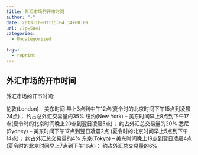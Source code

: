 ```yaml
---
title: 外汇市场的开市时间
author: "-"
date: 2013-10-07T15:04:34+00:00
url: /?p=5841
categories:
  - Uncategorized

tags:
  - reprint
---
```

## 外汇市场的开市时间
外汇市场的开市时间: 
  

 伦敦(London) – 美东时间 早上3点到中午12点(夏令时的北京时间下午15点到凌晨24点)； 约占总外汇交易量的35%
 纽约(New York) – 美东时间早上8点到下午17点(夏令时的北京时间晚上20点到翌日凌晨5点)； 约占外汇总交易量的20%
 悉尼(Sydney) – 美东时间下午17点到翌日凌晨2点 (夏令时的北京时间早上5点到下午14点)； 约占外汇总交易量的4%
 东京(Tokyo) – 美东时间晚上19点到翌日凌晨4点 (夏令时的北京时间早上7点到下午16点)； 约占外汇总交易量的6%